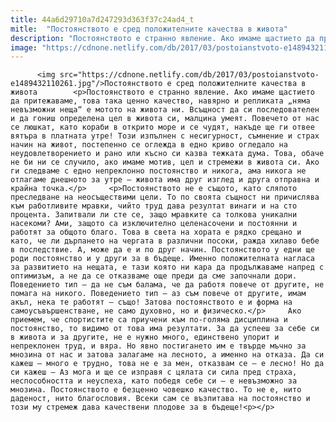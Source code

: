 ```yaml
---
title: 44a6d29710a7d247293d363f37c24ad4_t
mitle:  "Постоянството е сред положителните качества в живота"
description: "Постоянството е странно явление. Ако имаме щастието да притежаваме, това така ценно качество, навярно и репликата „няма невъзможни неща“ е мотото на живота ни. Всъщност да си последователен и да гониш определена цел в живота си, малцина умеят. Повечето от нас се люшкат, като кораби в открито море и се чудят, накъде ще ги отвее …"
image: "https://cdnone.netlify.com/db/2017/03/postoianstvoto-e1489432110261.jpg"
---
```


          <img src="https://cdnone.netlify.com/db/2017/03/postoianstvoto-e1489432110261.jpg"/>Постоянството е сред положителните качества в живота        <p>Постоянството е странно явление. Ако имаме щастието да притежаваме, това така ценно качество, навярно и репликата „няма невъзможни неща“ е мотото на живота ни. Всъщност да си последователен и да гониш определена цел в живота си, малцина умеят. Повечето от нас се люшкат, като кораби в открито море и се чудят, накъде ще ги отвее вятъра в платната утре! Този изпълнен с несигурност, съмнение и страх начин на живот, постепенно се оглежда в едно криво огледало на неудовлетворението и рано или късно си казва тежката дума. Това, обаче не би ни се случило, ако имаме мотив, цел и стремежи в живота си. Ако ги следваме с едно непреклонно постоянство и никога, ама никога не отлагаме днешното за утре – живота има друг изглед и друга отправна и крайна точка.</p>     <p>Постоянството не е същото, като сляпото преследване на неосъществими цели. То по своята същност ни причислява към работливите мравки, чийто труд дава резултат винаги и на сто процента. Запитвали ли сте се, защо мравките са толкова уникални насекоми? Ами, защото са изключително целенасочени и постоянни и работят за общото благо. Това в света на хората е рядко срещано и като, че ли дърпането на чергата в различни посоки, ражда хилаво бебе в последствие. А, може да е и по друг начин. Постоянството у едни ще роди постоянство и у други за в бъдеще. Именно положителната нагласа за развитието на нещата, е тази която ни кара да продължаваме напред с оптимизъм, а не да се отказваме още преди да сме започнали дори. Поведението тип – да не съм балама, че да работя повече от другите, не помага на никого. Поведението тип – аз съм повече от другите, имам акъл, нека те работят – също! Затова постоянството е и форма на самоусъвършенстване, не само духовно, но и физическо.</p>     Ако приемем, че спортистите са приучени към по-голяма дисциплина и постоянство, то видимо от това има резултати. За да успееш за себе си в живота и за другите, не е нужно много, единствено упорит и непреклонен труд, и вяра. Но явно постигането им е твърде мъчно за мнозина от нас и затова залагаме на лесното, а именно на отказа. Да си кажеш – много е трудно, това не е за мен, отказвам се – е лесно! Но да си кажеш – Аз мога и ще се изправя с цялата си сила пред страха, неспособността и неуспеха, като победя себе си – е невъзможно за мнозина. Постоянството е безценно човешко качество. То не е, нито даденост, нито благословия. Всеки сам се възпитава на постоянство и този му стремеж дава качествени плодове за в бъдеще!<p></p>        